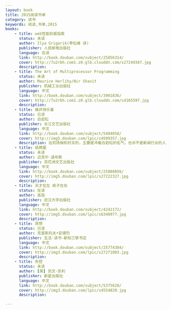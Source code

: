 ```yaml
---
layout: book
title: 2015阅读书单
category: 读书
keywords: 阅读,书单,2015
books:
    - title: web性能权威指南
      status: 未读
      author: Ilya Grigorik(李松峰 译)
      publisher: 人民邮电出版社
      language: 在读
      link: http://book.douban.com/subject/25856314/
      cover: http://7u2rbh.com1.z0.glb.clouddn.com/s27249387.jpg
      description:
    - title: The Art of Multiprocessor Programming
      status: 未读
      author: Maurice Herlihy/Nir Shavit
      publisher: 机械工业出版社
      language: 中文
      link: http://book.douban.com/subject/3901836/
      cover: http://7u2rbh.com1.z0.glb.clouddn.com/s4165597.jpg
      description:
    - title: 痛并快乐着
      status: 已读
      author: 白岩松
      publisher: 长江文艺出版社
      language: 中文
      link: http://book.douban.com/subject/5404058/
      cover: http://img5.douban.com/lpic/s4599357.jpg
      description: 在机场候机时买的，主要是冲着白岩松的名气，也许不是新闻行业的人没有读懂作者想要表达的重点，感觉书中多的是对事件的记录，但缺失了思考，没有深度，太水。
    - title: 纸牌屋
      status: 未读
      author: 迈克尔·道布斯
      publisher: 百花洲文艺出版社
      language: 中文
      link: http://book.douban.com/subject/25808056/
      cover: http://img5.douban.com/lpic/s27222327.jpg
      description: 
    - title: 天才在左 疯子在右
      status: 在读
      author: 高铭
      publisher: 武汉大学出版社
      language: 中文
      link: http://book.douban.com/subject/4242172/
      cover: http://img5.douban.com/lpic/s6340977.jpg
      description:
    - title: 冥想
      status: 已读
      author: 克里斯托夫•安德烈
      publisher: 生活·读书·新知三联书店
      language: 中文
      link: http://book.douban.com/subject/25774384/
      cover: http://img3.douban.com/lpic/s27271003.jpg
      description:
    - title: 失控
      status: 未读
      author: [美] 凯文·凯利 
      publisher: 新星出版社
      language: 中文
      link: http://book.douban.com/subject/5375620/
      cover: http://img3.douban.com/lpic/s4554820.jpg
      description:

---
```


